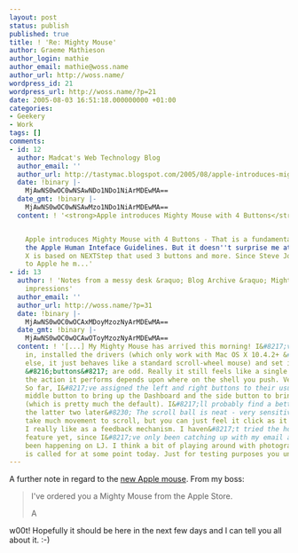 ```yaml
---
layout: post
status: publish
published: true
title: ! 'Re: Mighty Mouse'
author: Graeme Mathieson
author_login: mathie
author_email: mathie@woss.name
author_url: http://woss.name/
wordpress_id: 21
wordpress_url: http://woss.name/?p=21
date: 2005-08-03 16:51:18.000000000 +01:00
categories:
- Geekery
- Work
tags: []
comments:
- id: 12
  author: Madcat's Web Technology Blog
  author_email: ''
  author_url: http://tastymac.blogspot.com/2005/08/apple-introduces-mighty-mouse-with-4.html
  date: !binary |-
    MjAwNS0wOC0wNSAwNDo1NDo1NiArMDEwMA==
  date_gmt: !binary |-
    MjAwNS0wOC0wNSAwMzo1NDo1NiArMDEwMA==
  content: ! '<strong>Apple introduces Mighty Mouse with 4 Buttons</strong>


    Apple introduces Mighty Mouse with 4 Buttons - That is a fundamental change in
    the Apple Human Inteface Guidelines. But it doesn''t surprise me at all: Mac OS
    X is based on NEXTStep that used 3 buttons and more. Since Steve Jobs returned
    to Apple he m...'
- id: 13
  author: ! 'Notes from a messy desk &raquo; Blog Archive &raquo; Mighty Mouse: First
    impressions'
  author_email: ''
  author_url: http://woss.name/?p=31
  date: !binary |-
    MjAwNS0wOC0wOCAxMDoyMzozNyArMDEwMA==
  date_gmt: !binary |-
    MjAwNS0wOC0wOCAwOToyMzozNyArMDEwMA==
  content: ! '[...] My Mighty Mouse has arrived this morning! I&#8217;ve plugged it
    in, installed the drivers (which only work with Mac OS X 10.4.2+ &#8212; for anything
    else, it just behaves like a standard scroll-wheel mouse) and set it up. The mouse
    &#8216;buttons&#8217; are odd. Really it still feels like a single button, but
    the action it performs depends upon where on the shell you push. Very bizarre.
    So far, I&#8217;ve assigned the left and right buttons to their usual role, the
    middle button to bring up the Dashboard and the side button to bring up Expos&eacute;
    (which is pretty much the default). I&#8217;ll probably find a better use for
    the latter two later&#8230; The scroll ball is neat - very sensitive, doesn&#8217;t
    take much movement to scroll, but you can just feel it click as it moves, which
    I really like as a feedback mechanism. I haven&#8217;t tried the horizontal scrolling
    feature yet, since I&#8217;ve only been catching up with my email and what&#8217;s
    been happening on LJ. I think a bit of playing around with photographs in Photoshop
    is called for at some point today. Just for testing purposes you understand. [...]'
---
```

A further note in regard to the <a href="http://woss.name/2005/08/02/mighty-mouse/">new Apple mouse</a>.  From my boss:

<blockquote>I've ordered you a Mighty Mouse from the Apple Store.

A</blockquote>

w00t!  Hopefully it should be here in the next few days and I can tell you all about it. :-)
